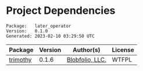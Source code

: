 # Project Dependencies
    Package:   later_operator
    Version:   0.1.0
    Generated: 2023-02-10 03:29:50 UTC

| Package | Version | Author(s) | License |
| ---- | ---- | ---- | ---- |
| [trimothy](https://github.com/Blobfolio/trimothy) | 0.1.6 | [Blobfolio, LLC.](mailto:hello@blobfolio.com) | WTFPL |
